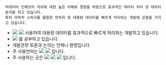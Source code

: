 ```
빅데이터 인메모리 처리에 대한 높은 이해와 경험을 바탕으로 효과적인 데이터 처리 및 데이터 분석을 하고 있습니다.
특히 아파치 스파크를 활용한 전처리 및 대용량 데이터를 빠르게 처리하는 개발에 강점을 가지고 있습니다.
```

- <img src="https://img.shields.io/badge/Apache Spark-E25A1C?style=flat-square&logo=ApacheSpark&logoColor=white"/>  <img src="https://img.shields.io/badge/Apache Hadoop-66CCFF?style=flat-square&logo=ApacheHadoop&logoColor=white"/> 사용하여 대용량 데이터를 효과적으로 빠르게 처리하는 개발하고 있습니다.
- <img src="https://img.shields.io/badge/Apache Kafka-231F20?style=flat-square&logo=ApacheKafka&logoColor=white"/> 를 공부하고 있습니다.
- 개발관련 토론과 논의는 언제나 환영입니다.
- 주 사용언어는 <img src="https://img.shields.io/badge/Scala-DC322F?style=flat-square&logo=Scala&logoColor=white"/> <img src="https://img.shields.io/badge/Python-3776AB?style=flat-square&logo=python&logoColor=white"/> 입니다.
- 주 사용하는 곳은 <img src="https://img.shields.io/badge/Slack-4A154B?style=flat-square&logo=slack&logoColor=white"/> <img src="https://img.shields.io/badge/GitHub-181717?style=flat-square&logo=GitHub&logoColor=white"/> <img src="https://img.shields.io/badge/Git-F05032?style=flat-square&logo=Git&logoColor=white"/> 입니다.



<!--
[![Anurag's GitHub stats](https://github-readme-stats.vercel.app/api?username=cobyoo&?count_private=true&show_icons=true&theme=radical)](https://github.com/anuraghazra/github-readme-stats)
-->
